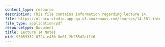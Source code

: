 ```yaml
---
content_type: resource
description: This file contains information regarding lecture 14.
file: https://ol-ocw-studio-app-qa.s3.amazonaws.com/courses/14-581-international-economics-i-spring-2013/950593328724e4308e012b235d2cf1f6_MIT14_581S13_classnotes14.pdf
file_type: application/pdf
resourcetype: Document
title: Lecture 14 Notes
uid: 95059332-8724-e430-8e01-2b235d2cf1f6
---
```

